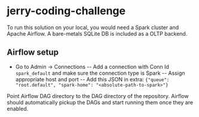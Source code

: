 # jerry-coding-challenge

To run this solution on your local, you would need a Spark cluster and Apache Airflow. A bare-metals SQLite DB is included as a OLTP backend.

## Airflow setup

- Go to Admin -> Connections
-- Add a connection with Conn Id `spark_default` and make sure the connection type is Spark
-- Assign appropriate host and port
-- Add this JSON in extra: `{"queue": "root.default", "spark-home": "<absolute-path-to-spark>"}`

Point Airflow DAG directory to the DAG directory of the repository. Airflow should automatically pickup the DAGs and start running them once they are enabled.
